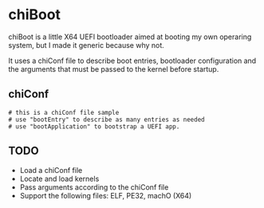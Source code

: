 # chiBoot

chiBoot is a little X64 UEFI bootloader aimed at booting my own operaring system, but I made it generic because why not.

It uses a chiConf file to describe boot entries, bootloader configuration and the arguments that must be passed to the kernel before startup.

## chiConf
```
# this is a chiConf file sample
# use "bootEntry" to describe as many entries as needed
# use "bootApplication" to bootstrap a UEFI app.

```

## TODO

- Load a chiConf file
- Locate and load kernels
- Pass arguments according to the chiConf file
- Support the following files: ELF, PE32, machO (X64)
